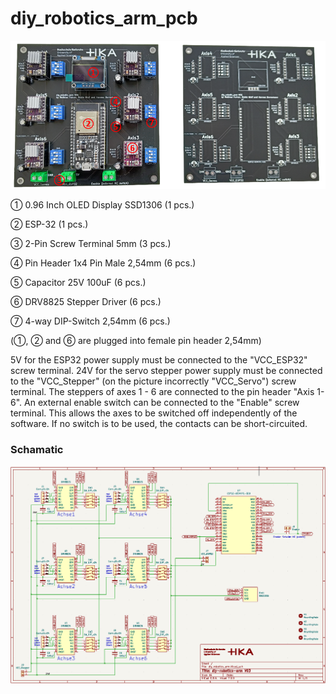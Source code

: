 # diy_robotics_arm_pcb

![pcb_arm](images/pcb_arm.png)


① 0.96 Inch OLED Display SSD1306 (1 pcs.) 

② ESP-32 (1 pcs.)

③ 2-Pin Screw Terminal 5mm (3 pcs.)

④ Pin Header 1x4 Pin Male 2,54mm (6 pcs.)

⑤ Capacitor 25V 100uF (6 pcs.)

⑥ DRV8825 Stepper Driver (6 pcs.)

⑦ 4-way DIP-Switch 2,54mm (6 pcs.)

(①, ② and  ⑥ are plugged into female pin header 2,54mm)

5V for the ESP32 power supply must be connected to the "VCC_ESP32" screw terminal. 24V for the servo stepper power supply must be connected to the "VCC_Stepper" (on the picture incorrectly "VCC_Servo") screw terminal. The steppers of axes 1 - 6 are connected to the pin header "Axis 1-6". An external enable switch can be connected to the "Enable" screw terminal. This allows the axes to be switched off independently of the software. If no switch is to be used, the contacts can be short-circuited.

### Schamatic
![schametic_arm](images/schematic_arm.png)

